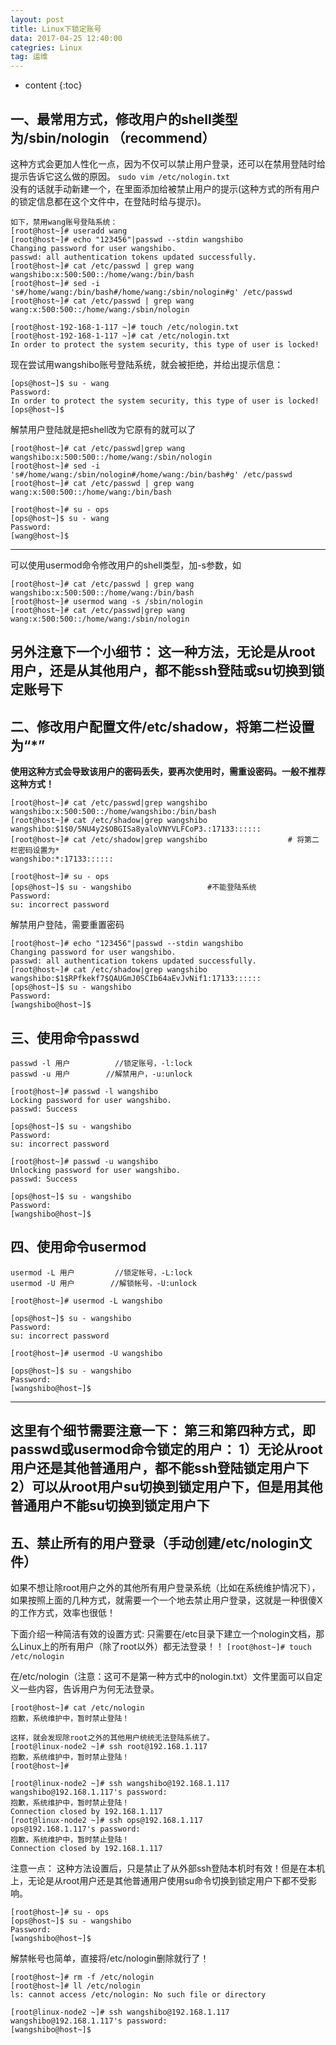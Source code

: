 ```yaml
---
layout: post
title: Linux下锁定账号
data: 2017-04-25 12:40:00
categries: Linux
tag: 运维
---
```


* content
{:toc}


## 一、最常用方式，修改用户的shell类型为/sbin/nologin  （recommend）
这种方式会更加人性化一点，因为不仅可以禁止用户登录，还可以在禁用登陆时给提示告诉它这么做的原因。
`sudo vim /etc/nologin.txt`  
没有的话就手动新建一个，在里面添加给被禁止用户的提示(这种方式的所有用户的锁定信息都在这个文件中，在登陆时给与提示)。
```
如下，禁用wang账号登陆系统：
[root@host~]# useradd wang
[root@host~]# echo "123456"|passwd --stdin wangshibo
Changing password for user wangshibo.
passwd: all authentication tokens updated successfully.
[root@host~]# cat /etc/passwd | grep wang
wangshibo:x:500:500::/home/wang:/bin/bash
[root@host~]# sed -i 's#/home/wang:/bin/bash#/home/wang:/sbin/nologin#g' /etc/passwd
[root@host~]# cat /etc/passwd | grep wang
wang:x:500:500::/home/wang:/sbin/nologin

[root@host-192-168-1-117 ~]# touch /etc/nologin.txt
[root@host-192-168-1-117 ~]# cat /etc/nologin.txt
In order to protect the system security, this type of user is locked!
```

现在尝试用wangshibo账号登陆系统，就会被拒绝，并给出提示信息：
```
[ops@host~]$ su - wang
Password: 
In order to protect the system security, this type of user is locked!
[ops@host~]$
```

解禁用户登陆就是把shell改为它原有的就可以了
```
[root@host~]# cat /etc/passwd|grep wang
wangshibo:x:500:500::/home/wang:/sbin/nologin
[root@host~]# sed -i 's#/home/wang:/sbin/nologin#/home/wang:/bin/bash#g' /etc/passwd
[root@host~]# cat /etc/passwd | grep wang
wang:x:500:500::/home/wang:/bin/bash

[root@host~]# su - ops
[ops@host~]$ su - wang
Password: 
[wang@host~]$
```

---
可以使用usermod命令修改用户的shell类型，加-s参数，如
```
[root@host~]# cat /etc/passwd | grep wang
wangshibo:x:500:500::/home/wang:/bin/bash
[root@host~]# usermod wang -s /sbin/nologin 
[root@host~]# cat /etc/passwd|grep wang
wang:x:500:500::/home/wang:/sbin/nologin
```

另外注意下一个小细节：
这一种方法，无论是从root用户，还是从其他用户，都不能ssh登陆或su切换到锁定账号下
---

## 二、修改用户配置文件/etc/shadow，将第二栏设置为“*”
**使用这种方式会导致该用户的密码丢失，要再次使用时，需重设密码。一般不推荐这种方式！**
```
[root@host~]# cat /etc/passwd|grep wangshibo
wangshibo:x:500:500::/home/wangshibo:/bin/bash
[root@host~]# cat /etc/shadow|grep wangshibo
wangshibo:$1$0/5NU4y2$OBGISa8yaloVNYVLFCoP3.:17133::::::
[root@host~]# cat /etc/shadow|grep wangshibo                  # 将第二栏密码设置为*
wangshibo:*:17133::::::

[root@host~]# su - ops
[ops@host~]$ su - wangshibo                 #不能登陆系统 
Password: 
su: incorrect password
```

解禁用户登陆，需要重置密码
```
[root@host~]# echo "123456"|passwd --stdin wangshibo
Changing password for user wangshibo.
passwd: all authentication tokens updated successfully.
[root@host~]# cat /etc/shadow|grep wangshibo
wangshibo:$1$RPfkekf7$QAUGmJ0SCIb64aEvJvNif1:17133::::::
[ops@host~]$ su - wangshibo
Password: 
[wangshibo@host~]$
```

## 三、使用命令passwd
```
passwd -l 用户          //锁定账号，-l:lock
passwd -u 用户        //解禁用户，-u:unlock
```

```
[root@host~]# passwd -l wangshibo
Locking password for user wangshibo.
passwd: Success

[ops@host~]$ su - wangshibo
Password: 
su: incorrect password

[root@host~]# passwd -u wangshibo
Unlocking password for user wangshibo.
passwd: Success

[ops@host~]$ su - wangshibo
Password: 
[wangshibo@host~]$
```

## 四、使用命令usermod
```
usermod -L 用户         //锁定帐号，-L:lock
usermod -U 用户        //解锁帐号，-U:unlock
```

```
[root@host~]# usermod -L wangshibo

[ops@host~]$ su - wangshibo
Password: 
su: incorrect password

[root@host~]# usermod -U wangshibo

[ops@host~]$ su - wangshibo
Password: 
[wangshibo@host~]$
```

---
这里有个细节需要注意一下：
第三和第四种方式，即passwd或usermod命令锁定的用户：
1）无论从root用户还是其他普通用户，都不能ssh登陆锁定用户下
2）可以从root用户su切换到锁定用户下，但是用其他普通用户不能su切换到锁定用户下
---

## 五、禁止所有的用户登录（手动创建/etc/nologin文件）
如果不想让除root用户之外的其他所有用户登录系统（比如在系统维护情况下），如果按照上面的几种方式，就需要一个一个地去禁止用户登录，这就是一种很傻X的工作方式，效率也很低！

下面介绍一种简洁有效的设置方式:
只需要在/etc目录下建立一个nologin文档，那么Linux上的所有用户（除了root以外）都无法登录！！
`[root@host~]# touch /etc/nologin`

在/etc/nologin（注意：这可不是第一种方式中的nologin.txt）文件里面可以自定义一些内容，告诉用户为何无法登录。
```
[root@host~]# cat /etc/nologin
抱歉，系统维护中，暂时禁止登陆！

这样，就会发现除root之外的其他用户统统无法登陆系统了。
[root@linux-node2 ~]# ssh root@192.168.1.117
抱歉，系统维护中，暂时禁止登陆！
[root@host~]#

[root@linux-node2 ~]# ssh wangshibo@192.168.1.117
wangshibo@192.168.1.117's password: 
抱歉，系统维护中，暂时禁止登陆！
Connection closed by 192.168.1.117
[root@linux-node2 ~]# ssh ops@192.168.1.117
ops@192.168.1.117's password: 
抱歉，系统维护中，暂时禁止登陆！
Connection closed by 192.168.1.117
```

注意一点：
这种方法设置后，只是禁止了从外部ssh登陆本机时有效！但是在本机上，无论是从root用户还是其他普通用户使用su命令切换到锁定用户下都不受影响。
```
[root@host~]# su - ops
[ops@host~]$ su - wangshibo
Password: 
[wangshibo@host~]$
```

解禁帐号也简单，直接将/etc/nologin删除就行了！
```
[root@host~]# rm -f /etc/nologin
[root@host~]# ll /etc/nologin
ls: cannot access /etc/nologin: No such file or directory

[root@linux-node2 ~]# ssh wangshibo@192.168.1.117
wangshibo@192.168.1.117's password: 
[wangshibo@host~]$
```
